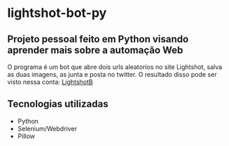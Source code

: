 # lightshot-bot-py
## Projeto pessoal feito em Python visando aprender mais sobre a automação Web
O programa é um bot que abre dois urls aleatorios no site Lightshot, salva as duas imagens, as junta e posta no twitter.
O resultado disso pode ser visto nessa conta: <a href="twitter.com/LightshotB">LightshotB</a>
## Tecnologias utilizadas
* Python
* Selenium/Webdriver
* Pillow
